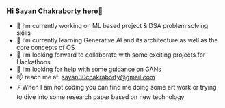 ### Hi Sayan Chakraborty here👋

- 🔭 I’m currently working on ML based project & DSA problem solving skills
- 🌱 I’m currently learning Generative AI and its architecture as well as the core concepts of OS 
- 👯 I’m looking forward to collaborate with some exciting projects for Hackathons 
- 🤔 I’m looking for help with some guidance on  GANs
- 📫 reach me at: sayan30chakraborty@gmail.com
- ⚡ When I am not coding you can find me doing some art work or trying to dive into some research paper based on new          technology 

